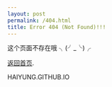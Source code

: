 ```yaml
---
layout: post
permalink: /404.html
title: Error 404 (Not Found)!!!
---
```


这个页面不存在哦 ╮(╯_╰)╭

<a href="/">返回首页</a>.

HAIYUNG.GITHUB.IO